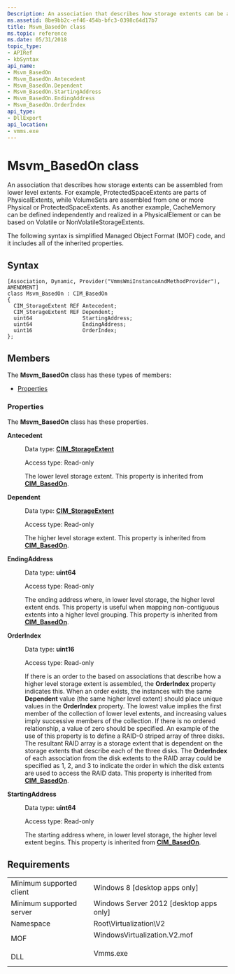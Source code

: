 ```yaml
---
Description: An association that describes how storage extents can be assembled from lower level extents.
ms.assetid: 8be9bb2c-ef46-454b-bfc3-0398c64d17b7
title: Msvm_BasedOn class
ms.topic: reference
ms.date: 05/31/2018
topic_type: 
- APIRef
- kbSyntax
api_name: 
- Msvm_BasedOn
- Msvm_BasedOn.Antecedent
- Msvm_BasedOn.Dependent
- Msvm_BasedOn.StartingAddress
- Msvm_BasedOn.EndingAddress
- Msvm_BasedOn.OrderIndex
api_type: 
- DllExport
api_location: 
- vmms.exe
---
```


# Msvm\_BasedOn class

An association that describes how storage extents can be assembled from lower level extents. For example, ProtectedSpaceExtents are parts of PhysicalExtents, while VolumeSets are assembled from one or more Physical or ProtectedSpaceExtents. As another example, CacheMemory can be defined independently and realized in a PhysicalElement or can be based on Volatile or NonVolatileStorageExtents.

The following syntax is simplified Managed Object Format (MOF) code, and it includes all of the inherited properties.

## Syntax

``` syntax
[Association, Dynamic, Provider("VmmsWmiInstanceAndMethodProvider"), AMENDMENT]
class Msvm_BasedOn : CIM_BasedOn
{
  CIM_StorageExtent REF Antecedent;
  CIM_StorageExtent REF Dependent;
  uint64                StartingAddress;
  uint64                EndingAddress;
  uint16                OrderIndex;
};
```

## Members

The **Msvm\_BasedOn** class has these types of members:

-   [Properties](#properties)

### Properties

The **Msvm\_BasedOn** class has these properties.

<dl> <dt>

**Antecedent**
</dt> <dd> <dl> <dt>

Data type: **[**CIM\_StorageExtent**](/windows/desktop/CIMWin32Prov/cim-storageextent)**
</dt> <dt>

Access type: Read-only
</dt> </dl>

The lower level storage extent. This property is inherited from [**CIM\_BasedOn**](/windows/desktop/CIMWin32Prov/cim-basedon).

</dd> <dt>

**Dependent**
</dt> <dd> <dl> <dt>

Data type: **[**CIM\_StorageExtent**](/windows/desktop/CIMWin32Prov/cim-storageextent)**
</dt> <dt>

Access type: Read-only
</dt> </dl>

The higher level storage extent. This property is inherited from [**CIM\_BasedOn**](/windows/desktop/CIMWin32Prov/cim-basedon).

</dd> <dt>

**EndingAddress**
</dt> <dd> <dl> <dt>

Data type: **uint64**
</dt> <dt>

Access type: Read-only
</dt> </dl>

The ending address where, in lower level storage, the higher level extent ends. This property is useful when mapping non-contiguous extents into a higher level grouping. This property is inherited from [**CIM\_BasedOn**](/windows/desktop/CIMWin32Prov/cim-basedon).

</dd> <dt>

**OrderIndex**
</dt> <dd> <dl> <dt>

Data type: **uint16**
</dt> <dt>

Access type: Read-only
</dt> </dl>

If there is an order to the based on associations that describe how a higher level storage extent is assembled, the **OrderIndex** property indicates this. When an order exists, the instances with the same **Dependent** value (the same higher level extent) should place unique values in the **OrderIndex** property. The lowest value implies the first member of the collection of lower level extents, and increasing values imply successive members of the collection. If there is no ordered relationship, a value of zero should be specified. An example of the use of this property is to define a RAID-0 striped array of three disks. The resultant RAID array is a storage extent that is dependent on the storage extents that describe each of the three disks. The **OrderIndex** of each association from the disk extents to the RAID array could be specified as 1, 2, and 3 to indicate the order in which the disk extents are used to access the RAID data. This property is inherited from [**CIM\_BasedOn**](/windows/desktop/CIMWin32Prov/cim-basedon).

</dd> <dt>

**StartingAddress**
</dt> <dd> <dl> <dt>

Data type: **uint64**
</dt> <dt>

Access type: Read-only
</dt> </dl>

The starting address where, in lower level storage, the higher level extent begins. This property is inherited from [**CIM\_BasedOn**](/windows/desktop/CIMWin32Prov/cim-basedon).

</dd> </dl>

## Requirements



|                                     |                                                                                                         |
|-------------------------------------|---------------------------------------------------------------------------------------------------------|
| Minimum supported client<br/> | Windows 8 \[desktop apps only\]<br/>                                                              |
| Minimum supported server<br/> | Windows Server 2012 \[desktop apps only\]<br/>                                                    |
| Namespace<br/>                | Root\\Virtualization\\V2<br/>                                                                     |
| MOF<br/>                      | <dl> <dt>WindowsVirtualization.V2.mof</dt> </dl> |
| DLL<br/>                      | <dl> <dt>Vmms.exe</dt> </dl>                     |



 

